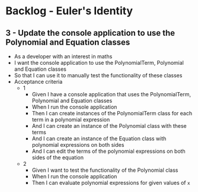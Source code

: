﻿# Backlog - Euler's Identity

## 3 - Update the console application to use the Polynomial and Equation classes

- As a developer with an interest in maths
- I want the console application to use the PolynomialTerm, Polynomial and Equation classes
- So that I can use it to manually test the functionality of these classes
- Acceptance criteria
  - 1
	- Given I have a console application that uses the PolynomialTerm, Polynomial and Equation classes
	- When I run the console application
	- Then I can create instances of the PolynomialTerm class for each term in a polynomial expression
	- And I can create an instance of the Polynomial class with these terms
	- And I can create an instance of the Equation class with polynomial expressions on both sides
	- And I can edit the terms of the polynomial expressions on both sides of the equation
  - 2
	- Given I want to test the functionality of the Polynomial class
	- When I run the console application
	- Then I can evaluate polynomial expressions for given values of `x`
